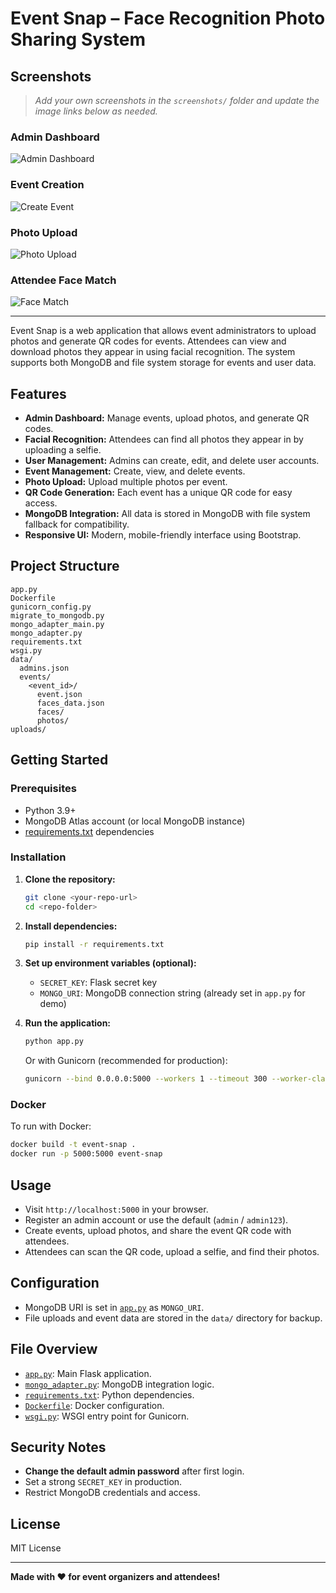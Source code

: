 # Event Snap – Face Recognition Photo Sharing System

## Screenshots

> _Add your own screenshots in the `screenshots/` folder and update the image links below as needed._

### Admin Dashboard

![Admin Dashboard](screenshots/admin_dashboard.png)

### Event Creation

![Create Event](screenshots/create_event.png)

### Photo Upload

![Photo Upload](screenshots/photo_upload.png)

### Attendee Face Match

![Face Match](screenshots/face_match.png)

---

Event Snap is a web application that allows event administrators to upload photos and generate QR codes for events. Attendees can view and download photos they appear in using facial recognition. The system supports both MongoDB and file system storage for events and user data.

## Features

- **Admin Dashboard:** Manage events, upload photos, and generate QR codes.
- **Facial Recognition:** Attendees can find all photos they appear in by uploading a selfie.
- **User Management:** Admins can create, edit, and delete user accounts.
- **Event Management:** Create, view, and delete events.
- **Photo Upload:** Upload multiple photos per event.
- **QR Code Generation:** Each event has a unique QR code for easy access.
- **MongoDB Integration:** All data is stored in MongoDB with file system fallback for compatibility.
- **Responsive UI:** Modern, mobile-friendly interface using Bootstrap.

## Project Structure

```
app.py
Dockerfile
gunicorn_config.py
migrate_to_mongodb.py
mongo_adapter_main.py
mongo_adapter.py
requirements.txt
wsgi.py
data/
  admins.json
  events/
    <event_id>/
      event.json
      faces_data.json
      faces/
      photos/
uploads/
```

## Getting Started

### Prerequisites

- Python 3.9+
- MongoDB Atlas account (or local MongoDB instance)
- [requirements.txt](requirements.txt) dependencies

### Installation

1. **Clone the repository:**

   ```sh
   git clone <your-repo-url>
   cd <repo-folder>
   ```

2. **Install dependencies:**

   ```sh
   pip install -r requirements.txt
   ```

3. **Set up environment variables (optional):**

   - `SECRET_KEY`: Flask secret key
   - `MONGO_URI`: MongoDB connection string (already set in `app.py` for demo)

4. **Run the application:**
   ```sh
   python app.py
   ```
   Or with Gunicorn (recommended for production):
   ```sh
   gunicorn --bind 0.0.0.0:5000 --workers 1 --timeout 300 --worker-class gevent wsgi:app
   ```

### Docker

To run with Docker:

```sh
docker build -t event-snap .
docker run -p 5000:5000 event-snap
```

## Usage

- Visit `http://localhost:5000` in your browser.
- Register an admin account or use the default (`admin` / `admin123`).
- Create events, upload photos, and share the event QR code with attendees.
- Attendees can scan the QR code, upload a selfie, and find their photos.

## Configuration

- MongoDB URI is set in [`app.py`](app.py) as `MONGO_URI`.
- File uploads and event data are stored in the `data/` directory for backup.

## File Overview

- [`app.py`](app.py): Main Flask application.
- [`mongo_adapter.py`](mongo_adapter.py): MongoDB integration logic.
- [`requirements.txt`](requirements.txt): Python dependencies.
- [`Dockerfile`](Dockerfile): Docker configuration.
- [`wsgi.py`](wsgi.py): WSGI entry point for Gunicorn.

## Security Notes

- **Change the default admin password** after first login.
- Set a strong `SECRET_KEY` in production.
- Restrict MongoDB credentials and access.

## License

MIT License

---

**Made with ❤️ for event organizers and attendees!**
